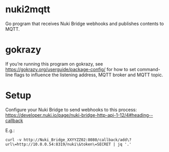 # nuki2mqtt

Go program that receives Nuki Bridge webhooks and publishes contents to MQTT.

# gokrazy

If you’re running this program on gokrazy, see
https://gokrazy.org/userguide/package-config/ for how to set command-line flags
to influence the listening address, MQTT broker and MQTT topic.

# Setup

Configure your Nuki Bridge to send webhooks to this process:
https://developer.nuki.io/page/nuki-bridge-http-api-1-12/4#heading--callback

E.g.:

```
curl -v http://Nuki_Bridge_XXYYZZ02:8080/callback/add\?url\=http://10.0.0.54:8319/nuki\&token\=SECRET | jq '.'
```

